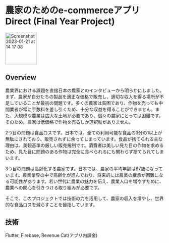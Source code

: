 # 農家のためのe-commerceアプリ　Direct (Final Year Project)

<img width="100" alt="Screenshot 2023-01-21 at 14 17 08" src="https://github.com/Hiroaki-hey-jude/pomodolo/assets/76618285/8802cab9-fda7-4a23-a0ea-b2c5400ff597">

## Overview
農業界における課題を直接日本の農家とのインタビューから明らかにしました。まず、農家が自分たちの製品を適正な価格で販売し、適切な収入を得る場所が不足していることが最初の問題です。多くの農家は貧困であり、作物を売っても中間業者が常に手数料を差し引くため、十分な収益を得ることができません。また、大規模な農業は広大な土地が必要であり、個々の農家にとっては困難です。そのため、農家は低価格で作物を売るしか選択肢がありません。

2つ目の問題は食品ロスです。日本では、全ての利用可能な食品の3分の1以上が無駄にされており、販売されずに余ってしまっています。食品が捨てられる主な理由は、美観基準の厳しい販売規制です。消費者は美しい見た目の作物を求めるため、見た目に問題のある作物は完全に食べられるにも関わらず捨てられてしまいます。

3つ目の問題は高齢化する農家です。日本では、農家の平均年齢は67歳になっています。農業業界の中で高齢化が進んでおり、将来的には農業の継承が困難になる可能性があります。若い世代に農業の魅力を伝え、農業人口を増やすために、農業への関心を引きつける取り組みが必要です。

そこで、このプロジェクトでは技術の力を活用して、農家の収入を増やし、世界的な食品ロスを減らすことを目指しています。


## 技術
Flutter, Firebase, Revenue Cat(アプリ内課金)
